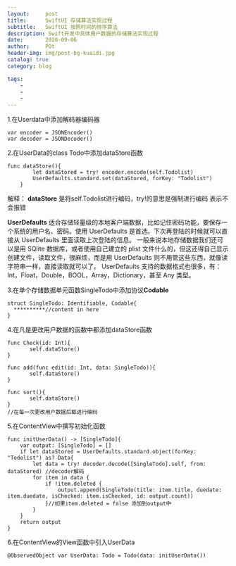 ```yaml
---  
layout:     post
title:      SwiftUI 存储算法实现过程
subtitle:   SwiftUI 按照时间的排序算法
description: Swift开发中具体用户数据的存储算法实现过程
date:       2020-09-06
author:     POt
header-img: img/post-bg-kuaidi.jpg
catalog: true
category: blog

tags:       
    -   
    -   
    -   
---
```



1.在Userdata中添加解码器编码器

```
var encoder = JSONEncoder()
var decoder = JSONDecoder()
```

2.在UserData的class Todo中添加dataStore函数

```
func dataStore(){
        let dataStored = try! encoder.encode(self.Todolist)
        UserDefaults.standard.set(dataStored, forKey: "Todolist")
    }
```

解释：
  **dataStore** 是将self.Todolist进行编码，try!的意思是强制进行编码 表示不会报错
  
  **UserDefaults** 适合存储轻量级的本地客户端数据，比如记住密码功能，要保存一个系统的用户名、密码。使用 UserDefaults 是首选。下次再登陆的时候就可以直接从 UserDefaults 里面读取上次登陆的信息。
  一般来说本地存储数据我们还可以是用 SQlite 数据库，或者使用自己建立的 plist 文件什么的，但这还得自己显示创建文件，读取文件，很麻烦，而是用 UserDefaults 则不用管这些东西，就像读字符串一样，直接读取就可以了。
  UserDefaults 支持的数据格式也很多，有：Int，Float，Double，BOOL，Array，Dictionary，甚至 Any 类型。

3.在单个存储数据单元函数SingleTodo中添加协议**Codable**


```
struct SingleTodo: Identifiable, Codable{
  **********//content in here
}  
```

4.在凡是更改用户数据的函数中都添加dataStore函数


```
func Check(id: Int){
       self.dataStore()
}

func add(func edit(id: Int, data: SingleTodo)){
       self.dataStore()
}

func sort(){
       self.dataStore()
}
//在每一次更改用户数据后都进行编码
```

5.在ContentView中撰写初始化函数

```
func initUserData() -> [SingleTodo]{
    var output: [SingleTodo] = []
    if let dataStored = UserDefaults.standard.object(forKey: "Todolist") as? Data{
        let data = try! decoder.decode([SingleTodo].self, from: dataStored) //decoder解码
        for item in data {
            if !item.deleted {
                output.append(SingleTodo(title: item.title, duedate: item.duedate, isChecked: item.isChecked, id: output.count))
            }//如果item.deleted = false 添加到output中
        }
    }
    return output
}
```

6.在ContentView的View函数中引入UserData

```
@ObservedObject var UserData: Todo = Todo(data: initUserData())
```






